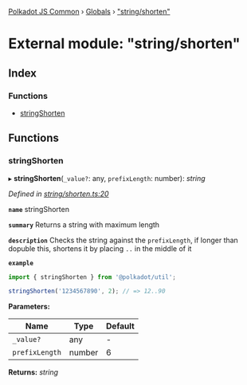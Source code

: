 [Polkadot JS Common](../README.md) › [Globals](../globals.md) › ["string/shorten"](_string_shorten_.md)

# External module: "string/shorten"

## Index

### Functions

* [stringShorten](_string_shorten_.md#stringshorten)

## Functions

###  stringShorten

▸ **stringShorten**(`_value?`: any, `prefixLength`: number): *string*

*Defined in [string/shorten.ts:20](https://github.com/polkadot-js/common/blob/d08cf8b5/packages/util/src/string/shorten.ts#L20)*

**`name`** stringShorten

**`summary`** Returns a string with maximum length

**`description`** 
Checks the string against the `prefixLength`, if longer than dopuble this, shortens it by placing `..` in the middle of it

**`example`** 
<BR>

```javascript
import { stringShorten } from '@polkadot/util';

stringShorten('1234567890', 2); // => 12..90
```

**Parameters:**

Name | Type | Default |
------ | ------ | ------ |
`_value?` | any | - |
`prefixLength` | number | 6 |

**Returns:** *string*
